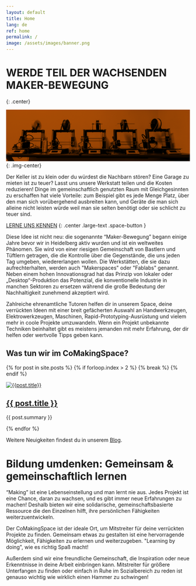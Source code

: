 ```yaml
---
layout: default
title: Home
lang: de
ref: home
permalink: /
image: /assets/images/banner.png
---
```

# WERDE TEIL DER WACHSENDEN MAKER-BEWEGUNG
{: .center}

![Banner](/assets/images/banner.png "Banner"){: .img-center}

Der Keller ist zu klein oder du würdest die Nachbarn stören? Eine Garage zu mieten ist zu teuer? Lasst uns unsere Werkstatt teilen und die Kosten reduzieren! Dinge im gemeinschaftlich genutzten Raum mit Gleichgesinnten zu erschaffen hat viele Vorteile: zum Beispiel gibt es jede Menge Platz, über den man sich vorübergehend ausbreiten kann, und Geräte die man sich alleine nicht leisten würde weil man sie selten benötigt oder sie schlicht zu teuer sind.

[LERNE UNS KENNEN](/kontakt) 
{: .center .large-text .space-button }

Diese Idee ist nicht neu: die sogenannte “Maker-Bewegung” begann einige Jahre bevor wir in Heidelberg aktiv wurden und ist ein weltweites Phänomen. Sie wird von einer riesigen Gemeinschaft von Bastlern und Tüftlern getragen, die die Kontrolle über die Gegenstände, die uns jeden Tag umgeben, wiedererlangen wollen. Die Werkstätten, die sie dazu aufrechterhalten, werden auch "Makerspaces" oder "Fablabs" genannt. Neben einem hohen Innovationsgrad hat das Prinzip von lokaler oder „Desktop“-Produktion das Potenzial, die konventionelle Industrie in manchen Sektoren zu ersetzen während die große Bedeutung der Nachhaltigkeit zunehmend akzeptiert wird.

Zahlreiche ehrenamtliche Tutoren helfen dir in unserem Space, deine verrückten Ideen mit einer breit gefächerten Auswahl an Handwerkzeugen, Elektrowerkzeugen, Maschinen, Rapid-Prototyping-Ausrüstung und vielem mehr in coole Projekte umzuwandeln. Wenn ein Projekt unbekannte Techniken beinhaltet gibt es meistens jemanden mit mehr Erfahrung, der dir helfen oder wertvolle Tipps geben kann.

## Was tun wir im CoMakingSpace?

{% for post in site.posts %}
    {% if forloop.index > 2 %}
      {% break %}
    {% endif %}
  
<div class="{% cycle 'post', 'post' %}">
<div class="post-image">
  <a href="{{ post.url }}"><img src="{{post.image}}" alt="{{post.title}}"></a>
</div>
<div class="post-teaser">
  <div class="post-teaser-title">
    <h2><a href="{{ post.url }}">{{ post.title }}</a></h2>
  </div>
  <div class="post-teaser-content">
  <p>{{ post.summary }}</p>
  </div>
</div>
</div>
  
{% endfor %}


Weitere Neuigkeiten findest du in unserem [Blog](/neuigkeiten/). 

# Bildung umdenken: Gemeinsam & gemeinschaftlich lernen
“Making” ist eine Lebenseinstellung und man lernt nie aus. Jedes Projekt ist eine Chance, daran zu wachsen, und es gibt immer neue Erfahrungen zu machen! Deshalb bieten wir eine solidarische, gemeinschaftsbasierte Ressource die den Einzelnen hilft, ihre persönlichen Fähigkeiten weiterzuentwickeln.

Der CoMakingSpace ist der ideale Ort, um Mitstreiter für deine verrückten Projekte zu finden. Gemeinsam etwas zu gestalten ist eine hervorragende Möglichkeit, Fähigkeiten zu erlernen und weiterzugeben. "Learning by doing", wie es richtig Spaß macht!

Außerdem sind wir eine freundliche Gemeinschaft, die Inspiration oder neue Erkenntnisse in deine Arbeit einbringen kann. Mitstreiter für größere Unterfangen zu finden oder einfach in Ruhe im Sozialbereich zu reden ist genauso wichtig wie wirklich einen Hammer zu schwingen! 
